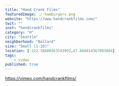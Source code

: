 ```yaml
---
title: "Hand Crank Films"
featuredImage: ./-hamburgers.png
website: "https://www.handcrankfilms.com/"
twit: ""
inst: "handcrankfilms"
category: "H"
city: "Seattle"
neighborhood: "Ballard"
size: "Small (1-10)"
location: [-122.38680563243992,47.668814367093084]
tags:
    - video
published: true
---
```


https://vimeo.com/handcrankfilms/
